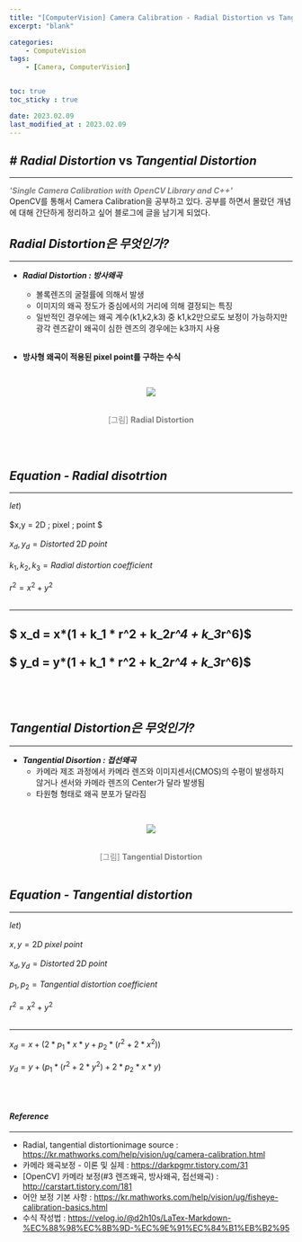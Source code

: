 ```yaml
---
title: "[ComputerVision] Camera Calibration - Radial Distortion vs Tangential Distortion"
excerpt: "blank"

categories:
    - ComputeVision
tags:
    - [Camera, ComputerVision]


toc: true
toc_sticky : true

date: 2023.02.09
last_modified_at : 2023.02.09
---
```

## ***#*** ***Radial Distortion*** vs ***Tangential Distortion***
---
<span style="color:gray">***'Single Camera Calibration with OpenCV Library and C++'***</span></br>
OpenCV를 통해서 Camera Calibration을 공부하고 있다.
공부를 하면서 몰랐던 개념에 대해 간단하게 정리하고 싶어 블로그에 글을 남기게 되었다.
<br>

## ***Radial Distortion은 무엇인가?***
---

* ***Radial Distortion : 방사왜곡***
    * 볼록렌즈의 굴절률에 의해서 발생
    * 이미지의 왜곡 정도가 중심에서의 거리에 의해 결정되는 특징
    * 일반적인 경우에는 왜곡 계수(k1,k2,k3) 중 k1,k2만으로도 보정이 가능하지만 광각 렌즈같이 왜곡이 심한 렌즈의 경우에는 k3까지 사용
<br></br>

* **방사형 왜곡이 적용된 pixel point를 구하는 수식**  




<br><p align="center"><img src='https://user-images.githubusercontent.com/41114834/217764277-44095c90-9c34-462e-8fdc-ee529a779b17.png'></p></br>
    <center><span style="color:gray">[그림] **Radial Distortion**</span></center>

<br></br>
## ***Equation - Radial disotrtion***
-----
$let)$                                                 <br></br>
$x,y           = 2D \; pixel \; point  $               <br></br>
$x_d, y_d = Distorted \; 2D \; point$                  <br></br>
$k_1,k_2,k_3 =Radial \;distortion \;coefficient$       <br></br>
$r^2 = x^2+y^2$                                        <br></br>


---
$ x_d = x*(1 + k_1 * r^2 + k_2*r^4 + k_3*r^6)$         <br></br>
$ y_d = y*(1 + k_1 * r^2 + k_2*r^4 + k_3*r^6)$         <br></br>
---

<br>

## ***Tangential Distortion은 무엇인가?***
---
* ***Tangential Disortion : 접선왜곡***
    * 카메라 제조 과정에서 카메라 렌즈와 이미지센서(CMOS)의 수평이 발생하지 않거나 센서와 카메라 렌즈의 Center가 달라 발생됨
    * 타원형 형태로 왜곡 분포가 달라짐


<br><p align="center"><img src='https://user-images.githubusercontent.com/41114834/217755726-ede4cedc-e17b-4bb7-a720-c358ac2ed59e.png'></p></br>
    <center><span style="color:gray">[그림] **Tangential Distortion**</span></center>
  <br>

## ***Equation - Tangential distortion***
---

$let)$                                                  <br></br>
$x,y           = 2D \; pixel \;point$                    <br></br>
$x_d, y_d = Distorted \; 2D \; point$                   <br></br>
$p_1,p_2 = Tangential \;distortion \;coefficient$       <br></br>
$r^2 = x^2+y^2$                                         <br></br>

---

$x_d = x + (2 * p_1 * x * y + p_2 * (r^2 + 2*x^2))$      <br></br>
$y_d = y + (p_1 * (r^2 + 2* y^2) + 2 * p_2 * x * y)$     <br></br>


 












<br>
   
#### ***Reference***
---
* Radial, tangential distortionimage source : https://kr.mathworks.com/help/vision/ug/camera-calibration.html
* 카메라 왜곡보정 - 이론 및 실제 : https://darkpgmr.tistory.com/31
* [OpenCV] 카메라 보정(#3 렌즈왜곡, 방사왜곡, 접선왜곡) : http://carstart.tistory.com/181
* 어안 보정 기본 사항 : https://kr.mathworks.com/help/vision/ug/fisheye-calibration-basics.html
* 수식 작성법 : https://velog.io/@d2h10s/LaTex-Markdown-%EC%88%98%EC%8B%9D-%EC%9E%91%EC%84%B1%EB%B2%95